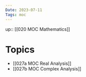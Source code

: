 ```yaml
---
Date: 2023-07-11
Tags: moc
---
```

up:: [[020 MOC Mathematics]]

# Topics
- [[027a MOC Real Analysis]]
- [[027b MOC Complex Analysis]]